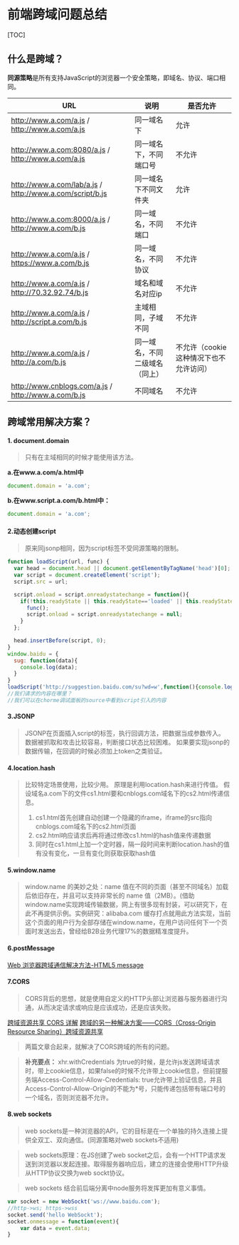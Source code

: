 # 前端跨域问题总结

[TOC]

## 什么是跨域？
**同源策略**是所有支持JavaScript的浏览器一个安全策略，即域名、协议、端口相同。

|  URL	| 说明 | 是否允许 |
|----------|---------| --------|
|http://www.a.com/a.js / http://www.a.com/a.js |同一域名下 | 允许|
|http://www.a.com:8080/a.js / http://www.a.com/a.js |同一域名下，不同端口号 | 不允许|
|http://www.a.com/lab/a.js / http://www.a.com/script/b.js	| 同一域名下不同文件夹 |	允许 |
| http://www.a.com:8000/a.js / http://www.a.com/b.js	 | 同一域名，不同端口	|不允许|
|http://www.a.com/a.js / https://www.a.com/b.js	| 同一域名，不同协议	|不允许|
|http://www.a.com/a.js / http://70.32.92.74/b.js	 | 域名和域名对应ip	|不允许|
| http://www.a.com/a.js / http://script.a.com/b.js	| 主域相同，子域不同	|不允许|
| http://www.a.com/a.js / http://a.com/b.js	|同一域名，不同二级域名（同上）	| 不允许（cookie这种情况下也不允许访问）|
| http://www.cnblogs.com/a.js / http://www.a.com/b.js	|不同域名|	不允许|

## 跨域常用解决方案？

####  1. document.domain
> 只有在主域相同的时候才能使用该方法。
  
**a.在www.a.com/a.html中**
  
``` javascript
document.domain = 'a.com';    
```
**b.在www.script.a.com/b.html中：**
``` javascript
document.domain = 'a.com';
```

#### 2.动态创建script
>原来同jsonp相同，因为script标签不受同源策略的限制。

```javascript
function loadScript(url, func) {
  var head = document.head || document.getElementByTagName('head')[0];
  var script = document.createElement('script');
  script.src = url;

  script.onload = script.onreadystatechange = function(){
    if(!this.readyState || this.readyState=='loaded' || this.readyState=='complete'){
      func();
      script.onload = script.onreadystatechange = null;
    }
  };

  head.insertBefore(script, 0);
}
window.baidu = {
  sug: function(data){
    console.log(data);
  }
}
loadScript('http://suggestion.baidu.com/su?wd=w',function(){console.log('loaded')});
//我们请求的内容在哪里？
//我们可以在chorme调试面板的source中看到script引入的内容
```
#### 3.JSONP
>JSONP在页面插入script的标签，执行回调方法，把数据当成参数传入。
>数据被抓取和攻击比较容易，判断接口状态比较困难。
>如果要实现jsonp的数据传输，在回调的时候必须加上token之类验证。

#### 4.location.hash

> 比较特定场景使用，比较少用。
> 原理是利用location.hash来进行传值。
>假设域名a.com下的文件cs1.html要和cnblogs.com域名下的cs2.html传递信息。
>1) cs1.html首先创建自动创建一个隐藏的iframe，iframe的src指向cnblogs.com域名下的cs2.html页面
>2) cs2.html响应请求后再将通过修改cs1.html的hash值来传递数据
>3) 同时在cs1.html上加一个定时器，隔一段时间来判断location.hash的值有没有变化，一旦有变化则获取获取hash值


#### 5.window.name
>window.name 的美妙之处：name 值在不同的页面（甚至不同域名）加载后依旧存在，并且可以支持非常长的 name 值（2MB）。(借助window.name实现跨域传输数据，网上有很多现有封装，可以研究下，在此不再提供示例。实例研究：alibaba.com 缓存打点就用此方法实现，当前这个页面的用户行为全部存储在window.name，在用户访问任何下一个页面时发送出去，曾经给B2B业务代理17%的数据精准度提升。

#### 6.postMessage
[Web 浏览器跨域通信解决方法-HTML5 message](https://git.gooagoo.com/hewenshan/doc/issues/8)

#### 7.CORS
>CORS背后的思想，就是使用自定义的HTTP头部让浏览器与服务器进行沟通，从而决定请求或响应是应该成功，还是应该失败。

[跨域资源共享 CORS 详解](http://www.ruanyifeng.com/blog/2016/04/cors.html)
[跨域的另一种解决方案——CORS（Cross-Origin Resource Sharing）跨域资源共享](http://www.cnblogs.com/shikyoh/p/4959562.html)
>两篇文章合起来，就解决了CORS跨域的所有的问题。

>**补充要点：** xhr.withCredentials 为true的时候，是允许js发送跨域请求时，带上cookie信息，如果false的时候不允许带上cookie信息，但前提服务端Access-Control-Allow-Credentials: true允许带上验证信息，并且Access-Control-Allow-Origin的不能为*号，只能传递包括带有端口号的一个域名，否则浏览器不允许。


#### 8.web sockets
>web sockets是一种浏览器的API，它的目标是在一个单独的持久连接上提供全双工、双向通信。(同源策略对web sockets不适用)

>web sockets原理：在JS创建了web socket之后，会有一个HTTP请求发送到浏览器以发起连接。取得服务器响应后，建立的连接会使用HTTP升级从HTTP协议交换为web sockt协议。

>web sockets 结合前后端分离中node服务将发挥更加有意义事情。

```javascript
var socket = new WebSockt('ws://www.baidu.com');
//http->ws; https->wss
socket.send('hello WebSockt');
socket.onmessage = function(event){
    var data = event.data;
}
```
